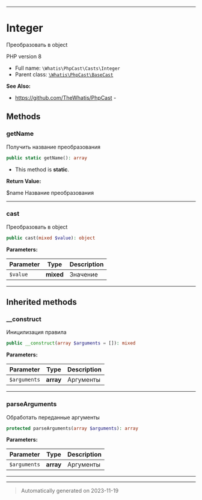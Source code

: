 ***

# Integer

Преобразовать в object

PHP version 8
* Full name: `\Whatis\PhpCast\Casts\Integer`
* Parent class: [`\Whatis\PhpCast\BaseCast`](../BaseCast.md)

**See Also:**

* https://github.com/TheWhatis/PhpCast - 




## Methods


### getName

Получить название преобразования

```php
public static getName(): array
```



* This method is **static**.





**Return Value:**

$name Название преобразования



***

### cast

Преобразовать в object

```php
public cast(mixed $value): object
```








**Parameters:**

| Parameter | Type | Description |
|-----------|------|-------------|
| `$value` | **mixed** | Значение |




***


## Inherited methods


### __construct

Иницилизация правила

```php
public __construct(array $arguments = []): mixed
```








**Parameters:**

| Parameter | Type | Description |
|-----------|------|-------------|
| `$arguments` | **array** | Аргументы |




***

### parseArguments

Обработать переданные аргументы

```php
protected parseArguments(array $arguments): array
```








**Parameters:**

| Parameter | Type | Description |
|-----------|------|-------------|
| `$arguments` | **array** | Аргументы |




***


***
> Automatically generated on 2023-11-19
